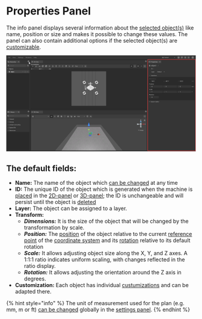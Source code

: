 # Properties Panel

The info panel displays several information about the [selected object(s)](../machines/selecting-and-moving-objects.md#select-objects) like name, position or size and makes it possible to change these values. The panel can also contain additional options if the selected object(s) are [customizable](../machines/customizable-machines.md).

![](../../../.gitbook/assets/iVP_Planning_UserInterface_Properties_PropertiesPanel.png)

## The default fields:

* **Name:** The name of the object which [can be changed](../machines/renaming-objects-and-folders.md) at any time
* **ID:** The unique ID of the object which is generated when the machine is [placed](../machines/first-steps-with-3d-object.md) in the [2D-panel](the-2d-panel.md) or [3D-panel](the-3d-panel.md); the ID is unchangeable and will persist until the object is [deleted](../machines/copy-and-delete-objects.md#delete-objects)
* **Layer:** The object can be assigned to a layer.
* **Transform:**
  * _**Dimensions:**_ It is the size of the object that will be changed by the transformation by scale.
  * _**Position:**_ The [position](../machines/selecting-and-moving-objects.md#move-objects) of the object relative to the current [reference point](the-grid.md#adjusting-the-reference-point) of the [coordinate system](the-grid.md) and its [rotation](../machines/rotate-objects.md#rotate-objects) relative to its default rotation
  * _**Scale:**_ It allows adjusting object size along the X, Y, and Z axes. A 1:1:1 ratio indicates uniform scaling, with changes reflected in the ratio display.
  * _**Rotation:**_ It allows adjusting the orientation around the Z axis in degrees.
* **Customization:** Each object has individual [custumizations](../machines/customizable-machines.md#customizable-machines) and can be adapted there.

{% hint style="info" %}
The unit of measurement used for the plan (e.g. mm, m or ft) [can be changed](settings-panel.md#global-settings) globally in the [settings panel](settings-panel.md).
{% endhint %}

